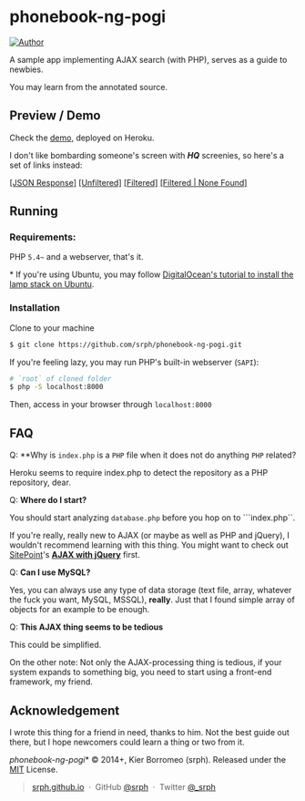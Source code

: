 # phonebook-ng-pogi

[![Author](https://img.shields.io/badge/author-srph-blue.svg?style=flat)](https://github.com/srph)

A sample app implementing AJAX search (with PHP), serves as a guide to newbies.

You may learn from the annotated source.

## Preview / Demo

Check the [demo](https://phonebook-ng-pogi.herokuapp.com/), deployed on Heroku.

I don't like bombarding someone's screen with ***HQ*** screenies, so here's a set of links instead:

[[JSON Response]](http://i.imgur.com/h9vG6Fx.png)
[[Unfiltered]](http://i.imgur.com/lma1EdI.png)
[[Filtered]](http://i.imgur.com/kA9e9Ps.png)
[[Filtered | None Found]](http://i.imgur.com/nEnrepP.png)

## Running

### Requirements:

PHP ```5.4~``` and a webserver, that's it.

\* If you're using Ubuntu, you may follow [DigitalOcean's tutorial to install the lamp stack on Ubuntu](https://www.digitalocean.com/community/tutorials/how-to-install-linux-apache-mysql-php-lamp-stack-on-ubuntu).

### Installation

Clone to your machine

```bash
$ git clone https://github.com/srph/phonebook-ng-pogi.git
```

If you're feeling lazy, you may run PHP's built-in webserver (```SAPI```):

```bash
# `root` of cloned folder
$ php -S localhost:8000
```

Then, access in your browser through ```localhost:8000```

## FAQ

Q: **Why is ```index.php``` is a ```PHP``` file when it does not do anything ```PHP``` related?

Heroku seems to require index.php to detect the repository as a PHP repository, dear.

Q: **Where do I start?**

You should start analyzing ```database.php``` before you hop on to ```index.php``.

If you're really, really new to AJAX (or maybe as well as PHP and jQuery), I wouldn't recommend learning with this thing. You might want to check out [SitePoint](www.sitepoint.com)'s [**AJAX with jQuery**](www.sitepoint.com/ajax-jquery/) first.

Q: **Can I use MySQL?**

Yes, you can always use any type of data storage (text file, array, whatever the fuck you want, MySQL, MSSQL), **really**. Just that I found simple array of objects for an example to be enough.

Q: **This AJAX thing seems to be tedious**

This could be simplified.

On the other note: Not only the AJAX-processing thing is tedious, if your system expands to something big, you need to start using a front-end framework, my friend.

## Acknowledgement

I wrote this thing for a friend in need, thanks to him. Not the best guide out there, but I hope newcomers could learn a thing or two from it.

*phonebook-ng-pogi** © 2014+, Kier Borromeo (srph). Released under the [MIT] License.<br>

> [srph.github.io](http://srph.github.io) &nbsp;&middot;&nbsp;
> GitHub [@srph](https://github.com/srph) &nbsp;&middot;&nbsp;
> Twitter [@_srph](https://twitter.com/_srph)

[MIT]: http://mit-license.org/
